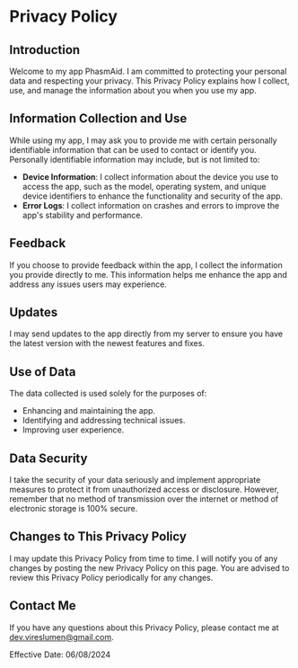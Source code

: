# Privacy Policy

## Introduction
Welcome to my app PhasmAid. I am committed to protecting your personal data and respecting your privacy. This Privacy Policy explains how I collect, use, and manage the information about you when you use my app.

## Information Collection and Use
While using my app, I may ask you to provide me with certain personally identifiable information that can be used to contact or identify you. Personally identifiable information may include, but is not limited to:
- **Device Information**: I collect information about the device you use to access the app, such as the model, operating system, and unique device identifiers to enhance the functionality and security of the app.
- **Error Logs**: I collect information on crashes and errors to improve the app's stability and performance.

## Feedback
If you choose to provide feedback within the app, I collect the information you provide directly to me. This information helps me enhance the app and address any issues users may experience.

## Updates
I may send updates to the app directly from my server to ensure you have the latest version with the newest features and fixes.

## Use of Data
The data collected is used solely for the purposes of:
- Enhancing and maintaining the app.
- Identifying and addressing technical issues.
- Improving user experience.

## Data Security
I take the security of your data seriously and implement appropriate measures to protect it from unauthorized access or disclosure. However, remember that no method of transmission over the internet or method of electronic storage is 100% secure.

## Changes to This Privacy Policy
I may update this Privacy Policy from time to time. I will notify you of any changes by posting the new Privacy Policy on this page. You are advised to review this Privacy Policy periodically for any changes.

## Contact Me
If you have any questions about this Privacy Policy, please contact me at dev.vireslumen@gmail.com.

Effective Date: 06/08/2024
